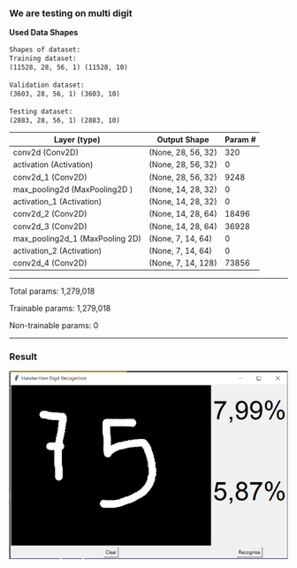 ### We are testing on multi digit 

**Used Data Shapes**
```
Shapes of dataset:
Training dataset:
(11528, 28, 56, 1) (11528, 10)

Validation dataset:
(3603, 28, 56, 1) (3603, 10)

Testing dataset:
(2883, 28, 56, 1) (2883, 10)
```


 Layer (type)      |          Output Shape         |     Param #   
---- | ---- | ---- 
 conv2d (Conv2D)        |     (None, 28, 56, 32)     |   320       
 activation (Activation)  |   (None, 28, 56, 32)    |    0   
 conv2d_1 (Conv2D)      |    (None, 28, 56, 32)        | 9248      
 max_pooling2d (MaxPooling2D )  |  (None, 14, 28, 32)     |   0         
 activation_1 (Activation)  |  (None, 14, 28, 32)       |  0      
 conv2d_2 (Conv2D)    |        (None, 14, 28, 64)      |   18496     
 conv2d_3 (Conv2D)       |     (None, 14, 28, 64)       |  36928     
 max_pooling2d_1 (MaxPooling 2D) |   (None, 7, 14, 64)       |  0             
 activation_2 (Activation)  |  (None, 7, 14, 64)    |      0         
 conv2d_4 (Conv2D)         |   (None, 7, 14, 128)    |     73856     

--- 

Total params: 1,279,018

Trainable params: 1,279,018

Non-trainable params: 0

---

### **Result**

![](./result1.png)
